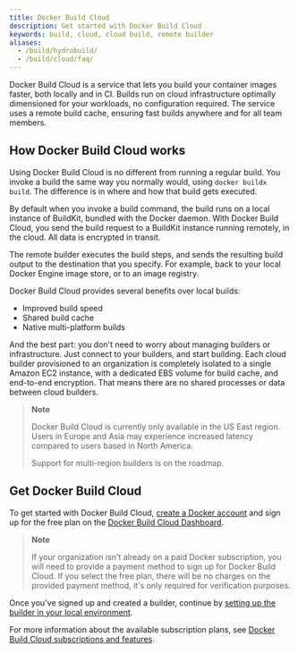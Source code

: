 ```yaml
---
title: Docker Build Cloud
description: Get started with Docker Build Cloud
keywords: build, cloud, cloud build, remote builder
aliases:
  - /build/hydrobuild/
  - /build/cloud/faq/
---
```


Docker Build Cloud is a service that lets you build your container images
faster, both locally and in CI. Builds run on cloud infrastructure optimally
dimensioned for your workloads, no configuration required. The service uses a
remote build cache, ensuring fast builds anywhere and for all team members.

## How Docker Build Cloud works

Using Docker Build Cloud is no different from running a regular build. You invoke a
build the same way you normally would, using `docker buildx build`. The
difference is in where and how that build gets executed.

By default when you invoke a build command, the build runs on a local instance
of BuildKit, bundled with the Docker daemon. With Docker Build Cloud, you send
the build request to a BuildKit instance running remotely, in the cloud.
All data is encrypted in transit.

The remote builder executes the build steps, and sends the resulting build
output to the destination that you specify. For example, back to your local
Docker Engine image store, or to an image registry.

Docker Build Cloud provides several benefits over local builds:

- Improved build speed
- Shared build cache
- Native multi-platform builds

And the best part: you don't need to worry about managing builders or
infrastructure. Just connect to your builders, and start building.
Each cloud builder provisioned to an organization is completely
isolated to a single Amazon EC2 instance, with a dedicated EBS volume for build
cache, and end-to-end encryption. That means there are no shared processes or
data between cloud builders.

> **Note**
>
> Docker Build Cloud is currently only available in the US East region. Users
> in Europe and Asia may experience increased latency compared to users based
> in North America.
>
> Support for multi-region builders is on the roadmap.

## Get Docker Build Cloud

To get started with Docker Build Cloud, [create a Docker
account](../../docker-id/_index.md) and sign up for the free plan on the
[Docker Build Cloud Dashboard](https://build.docker.com/).

> **Note**
>
> If your organization isn't already on a paid Docker subscription, you will
> need to provide a payment method to sign up for Docker Build Cloud. If you
> select the free plan, there will be no charges on the provided payment
> method, it's only required for verification purposes.

Once you've signed up and created a builder, continue by [setting up the
builder in your local environment](./setup.md).

For more information about the available subscription plans, see [Docker Build Cloud
subscriptions and features](../../subscription/build-details.md).
